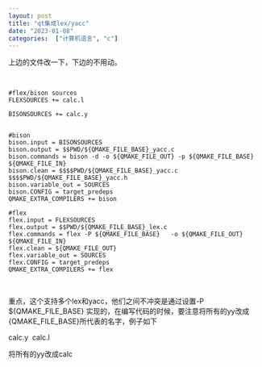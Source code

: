 ```yaml
---
layout: post
title: "qt集成lex/yacc"
date: "2023-01-08"
categories:  ["计算机语言", "c"]
---
```


上边的文件改一下，下边的不用动。

 

```
#flex/bison sources
FLEXSOURCES += calc.l

BISONSOURCES += calc.y


#bison
bison.input = BISONSOURCES
bison.output = $$PWD/${QMAKE_FILE_BASE}_yacc.c
bison.commands = bison -d -o ${QMAKE_FILE_OUT} -p ${QMAKE_FILE_BASE}   ${QMAKE_FILE_IN}
bison.clean = $$$$PWD/${QMAKE_FILE_BASE}_yacc.c $$$$PWD/${QMAKE_FILE_BASE}_yacc.h
bison.variable_out = SOURCES
bison.CONFIG = target_predeps
QMAKE_EXTRA_COMPILERS += bison

#flex
flex.input = FLEXSOURCES
flex.output = $$PWD/${QMAKE_FILE_BASE}_lex.c
flex.commands = flex -P ${QMAKE_FILE_BASE}   -o ${QMAKE_FILE_OUT} ${QMAKE_FILE_IN}
flex.clean = ${QMAKE_FILE_OUT}
flex.variable_out = SOURCES
flex.CONFIG = target_predeps
QMAKE_EXTRA_COMPILERS += flex

```

 

重点，这个支持多个lex和yacc，他们之间不冲突是通过设置-P ${QMAKE\_FILE\_BASE} 实现的，在编写代码的时候，要注意将所有的yy改成{QMAKE\_FILE\_BASE}所代表的名字，例子如下

calc.y  calc.l

将所有的yy改成calc
